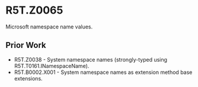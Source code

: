# R5T.Z0065
Microsoft namespace name values.


## Prior Work

* R5T.Z0038 - System namespace names (strongly-typed using R5T.T0161.INamespaceName).
* R5T.B0002.X001 - System namespace names as extension method base extensions.
